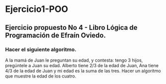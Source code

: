 # Ejercicio1-POO

## Ejercicio propuesto No 4 - Libro Lógica de Programación de Efraín Oviedo.

### Hacer el siguiente algoritmo.

A la mamá de Juan le preguntan su edad, y contesta: tengo 3 hijos, pregúntele a Juan su
edad. Alberto tiene 2/3 de la edad de Juan, Ana tiene 4/3 de la edad de Juan y mi edad es
la suma de las tres. Hacer un algoritmo que muestre la edad de los cuatro.
